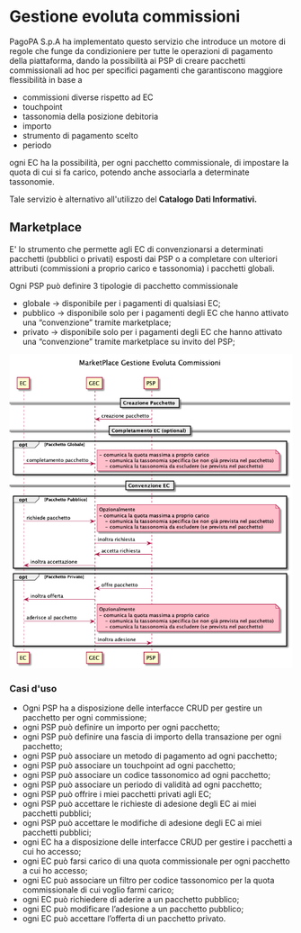 # Gestione evoluta commissioni

PagoPA S.p.A ha implementato questo servizio che introduce un motore di regole che funge da condizioniere per tutte le operazioni di pagamento della piattaforma, dando la possibilità ai PSP di creare pacchetti commissionali ad hoc per specifici pagamenti che garantiscono maggiore flessibilità in base a

* commissioni diverse rispetto ad EC
* touchpoint
* tassonomia della posizione debitoria
* importo
* strumento di pagamento scelto
* periodo

ogni EC ha la possibilità, per ogni pacchetto commissionale, di impostare la quota di cui si fa carico, potendo anche associarla a determinate tassonomie.

Tale servizio è alternativo all'utilizzo del **Catalogo Dati Informativi.**

## Marketplace

E' lo strumento che permette agli EC di convenzionarsi a determinati pacchetti (pubblici o privati) esposti dai PSP o a completare con ulteriori attributi (commissioni a proprio carico e tassonomia) i pacchetti globali.

Ogni PSP può definire 3 tipologie di pacchetto commissionale

* globale → disponibile per i pagamenti di qualsiasi EC;
* pubblico → disponibile solo per i pagamenti degli EC che hanno attivato una “convenzione” tramite marketplace;
* privato → disponibile solo per i pagamenti degli EC che hanno attivato una “convenzione” tramite marketplace su invito del PSP;

![](<../.gitbook/assets/image (30).png>)

### Casi d'uso

* Ogni PSP ha a disposizione delle interfacce CRUD per gestire un pacchetto per ogni commissione;
* ogni PSP può definire un importo per ogni pacchetto;
* ogni PSP può definire una fascia di importo della transazione per ogni pacchetto;
* ogni PSP può associare un metodo di pagamento ad ogni pacchetto;
* ogni PSP può associare un touchpoint ad ogni pacchetto;
* ogni PSP può associare un codice tassonomico ad ogni pacchetto;
* ogni PSP può associare un periodo di validità ad ogni pacchetto;
* ogni PSP può offrire i miei pacchetti privati agli EC;
* ogni PSP può accettare le richieste di adesione degli EC ai miei pacchetti pubblici;
* ogni PSP può accettare le modifiche di adesione degli EC ai miei pacchetti pubblici;
* ogni EC ha a disposizione delle interfacce CRUD per gestire i pacchetti a cui ho accesso;
* ogni EC può farsi carico di una quota commissionale per ogni pacchetto a cui ho accesso;
* ogni EC può associare un filtro per codice tassonomico per la quota commissionale di cui voglio farmi carico;
* ogni EC può richiedere di aderire a un pacchetto pubblico;
* ogni EC può modificare l’adesione a un pacchetto pubblico;
* ogni EC può accettare l’offerta di un pacchetto privato.
